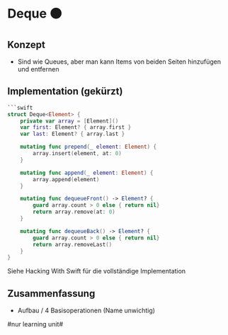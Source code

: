 # Deque ⚫️

## Konzept
- Sind wie Queues, aber man kann Items von beiden Seiten hinzufügen und entfernen


## Implementation (gekürzt)

````swift
```swift
struct Deque<Element> {
    private var array = [Element]()
    var first: Element? { array.first }
    var last: Element? { array.last }

    mutating func prepend(_ element: Element) {
        array.insert(element, at: 0)
    }

    mutating func append(_ element: Element) {
        array.append(element)
    }

    mutating func dequeueFront() -> Element? {
        guard array.count > 0 else { return nil}
        return array.remove(at: 0)
    }

    mutating func dequeueBack() -> Element? {
        guard array.count > 0 else { return nil}
        return array.removeLast()
    }
}
````

Siehe Hacking With Swift für die vollständige Implementation 


## Zusammenfassung
- Aufbau / 4 Basisoperationen (Name unwichtig)


#nur learning unit#